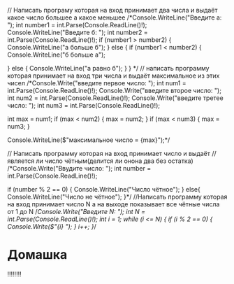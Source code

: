 // Написать програму которая на вход принимает два числа и выдаёт какое число большее а какое меньшее
/*Console.WriteLine("Введите а: ");
int number1 = int.Parse(Console.ReadLine()!);
Console.WriteLine("Введите б: ");
int number2 = int.Parse(Console.ReadLine()!);
if (number1 > number2)
{
    Console.WriteLine("а больше б");
}
else
{
    if (number1 < number2)
{
    Console.WriteLine("б больше а");

}
else
{
    Console.WriteLine("а равно б");
}
}
*/
// написать программу которая принимает на вход три числа и выдаёт максимальное из этих чисел
/*Console.Write("введите первое число: ");
int num1 = int.Parse(Console.ReadLine()!);
Console.Write("введите второе число: ");
int num2 = int.Parse(Console.ReadLine()!);
Console.Write("введите третее число: ");
int num3 = int.Parse(Console.ReadLine()!);

int max = num1;
if (max < num2)
{
    max = num2;
}
if (max < num3)
{
    max = num3;
}

Console.WriteLine($"максимальное число = {max}");*/

// Написать программу которая на вход принимает число и выдаёт
// является ли число чётным(делится ли онона два без остатка)
/*Console.Write("Ввудите число: ");
int number = int.Parse(Console.ReadLine()!);

if (number % 2 == 0)
{
    Console.WriteLine("Число чётное");
}
else{
    Console.WriteLine("Число не чётное");
}*/
//Написать программу которая на вход принимает число N а на выходе показывает все чётные числа от 1 до N
/*Console.Write("Введите N: ");
int N = int.Parse(Console.ReadLine()!);
int i = 1;
while (i <= N)
{
    if (i % 2 == 0)
    {
        Console.Write($"{i} ");
    }
    i++;
}*/
# Домашка
!!!!!!!!
